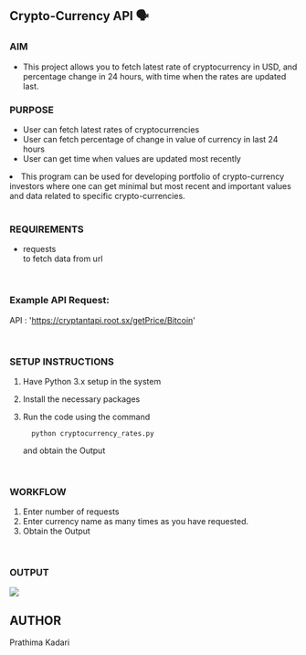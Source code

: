 ## Crypto-Currency API 🗣

### AIM

<ul>
  <li>This project allows you to fetch latest rate of cryptocurrency in USD, and percentage change in 24 hours, with time when the rates are updated last. </li>
</ul>

### PURPOSE

<ul>
  <li>User can fetch latest rates of cryptocurrencies</li>
  <li>User can fetch percentage of change in value of currency in last 24 hours</li>
  <li>User can get time when values are updated most recently</li>
  </ul>

  <li>This program can be used for developing portfolio of crypto-currency investors where one can get minimal but most recent and important values and data related to specific crypto-currencies.</li>

<br>

### REQUIREMENTS

<ul>
  <li>requests</li>
  to fetch data from url
</ul>
  
<br>

### Example API Request: 

API :  'https://cryptantapi.root.sx/getPrice/Bitcoin'

<br>

### SETUP INSTRUCTIONS

1. Have Python 3.x setup in the system
2. Install the necessary packages 
3. Run the code using the command

    ```
      python cryptocurrency_rates.py
    ```
   and obtain the Output

<br> 

### WORKFLOW

1. Enter number of requests
2. Enter currency name as many times as you have requested.
3. Obtain the Output

<br> 

### OUTPUT

<img src="Images/output.png">

<br> 

## AUTHOR

Prathima Kadari
